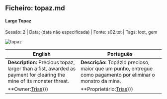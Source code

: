 ﻿## Ficheiro: topaz.md

#### Large Topaz

Sessão: 2 | Data: (data não especificada) | Fonte: s02.txt | Tags: loot, gem

![topaz](assets/loot/topaz.webp)

| English                                                                                                              | Português                                                                                                    |
| -------------------------------------------------------------------------------------------------------------------- | ------------------------------------------------------------------------------------------------------------ |
| **Description:** Precious topaz, larger than a fist, awarded as payment for clearing the mine of its monster threat. | **Descrição:** Topázio precioso, maior que um punho, entregue como pagamento por eliminar o monstro da mina. |
| **Owner:[Triss](docs/dm/-/pc/pc_triss_merrill.md))))                                                                              | **Proprietário:[Triss](docs/dm/-/pc/pc_triss_merrill.md))))                                                               |



















